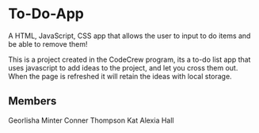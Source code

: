 # To-Do-App

A HTML, JavaScript, CSS app that allows the user to input to do items and be able to remove them!

This is a project created in the CodeCrew program, its a to-do list app that uses javascript to add ideas to the project, and let you cross them out. When the page is refreshed it will retain the ideas with local storage.
##  Members

Georlisha Minter
Conner Thompson
Kat
Alexia Hall


